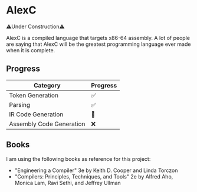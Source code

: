 # AlexC

⚠️Under Construction⚠️

AlexC is a compiled language that targets x86-64 assembly. A lot of people are saying that AlexC will be the greatest programming language ever made when it is complete.

## Progress

| Category                    | Progress |
|-----------------------------|----------|
| Token Generation            | ✅       |
| Parsing                     | ✅       |
| IR Code Generation          | 🚧       |
| Assembly Code Generation    | ❌       |

## Books

I am using the following books as reference for this project:

- "Engineering a Compiler" 3e by Keith D. Cooper and Linda Torczon
- "Compilers: Principles, Techniques, and Tools" 2e by Alfred Aho, Monica Lam, Ravi Sethi, and Jeffrey Ullman
